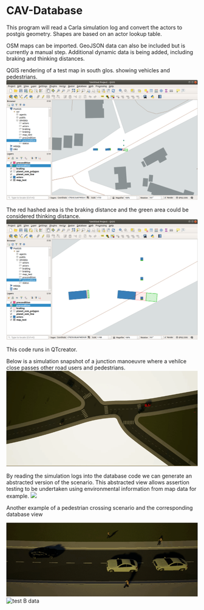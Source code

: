 # CAV-Database

This program will read a Carla simulation log and convert the actors to postgis geometry. Shapes are based on an actor lookup table.

OSM maps can be imported. GeoJSON data can also be included but is currently a manual step. Additional dynamic data is being added, including braking and thinking distances.

QGIS rendering of a test map in south glos. showing vehicles and pedestrians.
![](database_braking_zone_1.png)

The red hashed area is the braking distance and the green area could be considered thinking distance.
![](database_braking_zone_2.png)

This code runs in QTcreator.

Below is a simulation snapshot of a junction manoeuvre where a vehilce close passes other road users and pedestrians.
![](Test003.gif)

By reading the simulation logs into the database code we can generate an abstracted version of the scenario. This abstracted view allows assertion testing to be undertaken using environmental information from map data for example.
![](pg_demo.gif)

Another example of a pedestrian crossing scenario and the corresponding database view

<img src="https://github.com/TSL-UOB/CAV-Database/blob/master/testB_crop.gif" alt="test B" width="800"/>

<img src="https://github.com/TSL-UOB/CAV-Database/blob/master/testB_data.gif" alt="test B data" width="800"/>


